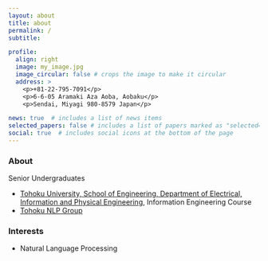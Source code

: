 ```yaml
---
layout: about
title: about
permalink: /
subtitle: 

profile:
  align: right
  image: my_image.jpg
  image_circular: false # crops the image to make it circular
  address: >
    <p>+81-22-795-7091</p>
    <p>6-6-05 Aramaki Aza Aoba, Aobaku</p>
    <p>Sendai, Miyagi 980-8579 Japan</p>

news: true  # includes a list of news items
selected_papers: false # includes a list of papers marked as "selected={true}"
social: true  # includes social icons at the bottom of the page
---
```


<h3>About</h3>
Senior Undergraduates
<ul>
  <li><a href="https://www.ecei.tohoku.ac.jp/eipe/">Tohoku University, School of Engineering, Department of Electrical, Information and Physical Engineering</a>, Information Engineering Course</li>
  <li><a href="https://www.nlp.ecei.tohoku.ac.jp/">Tohoku NLP Group</a></li>
</ul>

<h3>Interests</h3>
<ul>
  <li>Natural Language Processing</li>
</ul>
